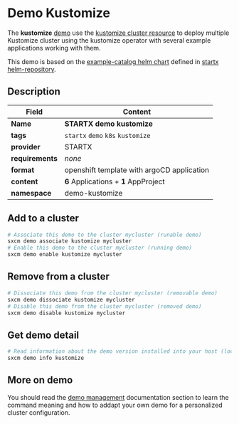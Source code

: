 # Demo Kustomize

The **kustomize** [demo](../../5-demos) use the [kustomize cluster resource](../../resources/kustomize) to deploy multiple Kustomize cluster using the kustomize operator with several example applications working with them.

This demo is based on the [example-catalog helm chart](https://helm-repository.readthedocs.io/en/latest/charts/example-catalog) defined in [startx helm-repository](https://helm-repository.readthedocs.io).

## Description

| Field            | Content                                    |
| ---------------- | ------------------------------------------ |
| **Name**         | **STARTX demo kustomize**                  |
| **tags**         | `startx` `demo` `k8s` `kustomize`          |
| **provider**     | STARTX                                     |
| **requirements** | _none_                                     |
| **format**       | openshift template with argoCD application |
| **content**      | **6** Applications + **1** AppProject      |
| **namespace**    | demo-kustomize                             |

## Add to a cluster

```bash
# Associate this demo to the cluster mycluster (runable demo)
sxcm demo associate kustomize mycluster
# Enable this demo to the cluster mycluster (running demo)
sxcm demo enable kustomize mycluster
```

## Remove from a cluster

```bash
# Dissociate this demo from the cluster mycluster (removable demo)
sxcm demo dissociate kustomize mycluster
# Disable this demo from the cluster mycluster (removed demo)
sxcm demo disable kustomize mycluster
```

## Get demo detail

```bash
# Read information about the demo version installed into your host (local)
sxcm demo info kustomize
```

## More on demo

You should read the [demo management](../../5-demos) documentation section to learn the command
meaning and how to addapt your own demo for a personalized cluster configuration.
